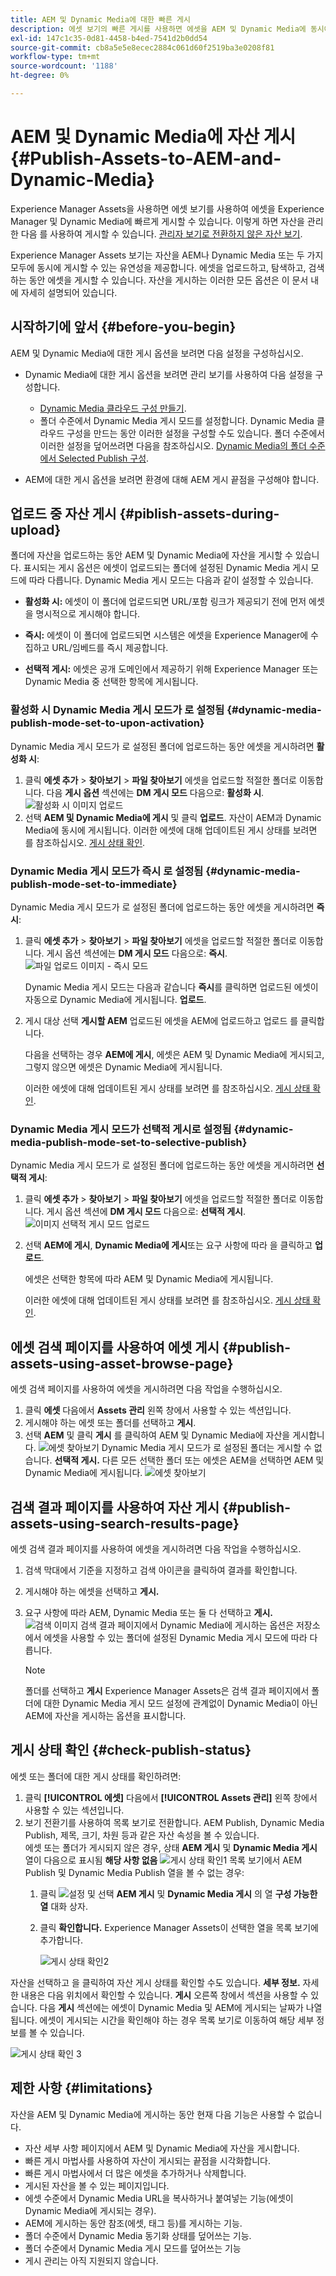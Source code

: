 ```yaml
---
title: AEM 및 Dynamic Media에 대한 빠른 게시
description: 에셋 보기의 빠른 게시를 사용하면 에셋을 AEM 및 Dynamic Media에 동시에 또는 별도로 게시할 수 있습니다. 에셋 및 폴더를 선택하고 Dynamic Media 또는 AEM에 게시하도록 선택할 수 있습니다.
exl-id: 147c1c35-0d81-4458-b4ed-7541d2b0dd54
source-git-commit: cb8a5e5e8ecec2884c061d60f2519ba3e0208f81
workflow-type: tm+mt
source-wordcount: '1188'
ht-degree: 0%

---
```


# AEM 및 Dynamic Media에 자산 게시{#Publish-Assets-to-AEM-and-Dynamic-Media}

Experience Manager Assets을 사용하면 에셋 보기를 사용하여 에셋을 Experience Manager 및 Dynamic Media에 빠르게 게시할 수 있습니다. 이렇게 하면 자산을 관리한 다음 를 사용하여 게시할 수 있습니다. [관리자 보기로 전환하지 않은 자산 보기](/help/assets/overview.md##persona-based-experiences).

Experience Manager Assets 보기는 자산을 AEM나 Dynamic Media 또는 두 가지 모두에 동시에 게시할 수 있는 유연성을 제공합니다. 에셋을 업로드하고, 탐색하고, 검색하는 동안 에셋을 게시할 수 있습니다. 자산을 게시하는 이러한 모든 옵션은 이 문서 내에 자세히 설명되어 있습니다.

## 시작하기에 앞서 {#before-you-begin}

AEM 및 Dynamic Media에 대한 게시 옵션을 보려면 다음 설정을 구성하십시오.

* Dynamic Media에 대한 게시 옵션을 보려면 관리 보기를 사용하여 다음 설정을 구성합니다.

   * [Dynamic Media 클라우드 구성 만들기](/help/assets/dynamic-media/config-dm.md#configuring-dynamic-media-cloud-services).
   * 폴더 수준에서 Dynamic Media 게시 모드를 설정합니다. Dynamic Media 클라우드 구성을 만드는 동안 이러한 설정을 구성할 수도 있습니다. 폴더 수준에서 이러한 설정을 덮어쓰려면 다음을 참조하십시오. [Dynamic Media의 폴더 수준에서 Selected Publish 구성](/help/assets/dynamic-media/selective-publishing.md).

* AEM에 대한 게시 옵션을 보려면 환경에 대해 AEM 게시 끝점을 구성해야 합니다.

## 업로드 중 자산 게시 {#piblish-assets-during-upload}

폴더에 자산을 업로드하는 동안 AEM 및 Dynamic Media에 자산을 게시할 수 있습니다. 표시되는 게시 옵션은 에셋이 업로드되는 폴더에 설정된 Dynamic Media 게시 모드에 따라 다릅니다. Dynamic Media 게시 모드는 다음과 같이 설정할 수 있습니다.

* **활성화 시:** 에셋이 이 폴더에 업로드되면 URL/포함 링크가 제공되기 전에 먼저 에셋을 명시적으로 게시해야 합니다.

* **즉시:** 에셋이 이 폴더에 업로드되면 시스템은 에셋을 Experience Manager에 수집하고 URL/임베드를 즉시 제공합니다.
* **선택적 게시:** 에셋은 공개 도메인에서 제공하기 위해 Experience Manager 또는 Dynamic Media 중 선택한 항목에 게시됩니다.

### 활성화 시 Dynamic Media 게시 모드가 로 설정됨 {#dynamic-media-publish-mode-set-to-upon-activation}

Dynamic Media 게시 모드가 로 설정된 폴더에 업로드하는 동안 에셋을 게시하려면 **활성화 시**:

1. 클릭 **에셋 추가** > **찾아보기** > **파일 찾아보기** 에셋을 업로드할 적절한 폴더로 이동합니다. 다음 **게시 옵션** 섹션에는 **DM 게시 모드** 다음으로: **활성화 시**.
   ![활성화 시 이미지 업로드](/help/assets/assets/upload-uactivation.svg)
2. 선택 **AEM 및 Dynamic Media에 게시** 및 클릭 **업로드**. 자산이 AEM과 Dynamic Media에 동시에 게시됩니다. 이러한 에셋에 대해 업데이트된 게시 상태를 보려면 를 참조하십시오. [게시 상태 확인](#check-publish-status).

### Dynamic Media 게시 모드가 즉시 로 설정됨 {#dynamic-media-publish-mode-set-to-immediate}

Dynamic Media 게시 모드가 로 설정된 폴더에 업로드하는 동안 에셋을 게시하려면 **즉시**:

1. 클릭 **에셋 추가** > **찾아보기** > **파일 찾아보기** 에셋을 업로드할 적절한 폴더로 이동합니다. 게시 옵션 섹션에는 **DM 게시 모드** 다음으로: **즉시**.
   ![파일 업로드 이미지 - 즉시 모드](/help/assets/assets/resized-image-pdf-svg-new.svg)


   Dynamic Media 게시 모드는 다음과 같습니다 **즉시**&#x200B;를 클릭하면 업로드된 에셋이 자동으로 Dynamic Media에 게시됩니다. **업로드**.

2. 게시 대상 선택 **게시할 AEM** 업로드된 에셋을 AEM에 업로드하고 업로드 를 클릭합니다.

   다음을 선택하는 경우 **AEM에 게시**, 에셋은 AEM 및 Dynamic Media에 게시되고, 그렇지 않으면 에셋은 Dynamic Media에 게시됩니다.

   이러한 에셋에 대해 업데이트된 게시 상태를 보려면 를 참조하십시오. [게시 상태 확인](#check-publish-status).

### Dynamic Media 게시 모드가 선택적 게시로 설정됨 {#dynamic-media-publish-mode-set-to-selective-publish}

Dynamic Media 게시 모드가 로 설정된 폴더에 업로드하는 동안 에셋을 게시하려면 **선택적 게시**:

1. 클릭 **에셋 추가** > **찾아보기** > **파일 찾아보기** 에셋을 업로드할 적절한 폴더로 이동합니다. 게시 옵션 섹션에 **DM 게시 모드** 다음으로: **선택적 게시**.
   ![이미지 선택적 게시 모드 업로드](/help/assets/assets/upload-selective.svg)

2. 선택 **AEM에 게시**, **Dynamic Media에 게시**&#x200B;또는 요구 사항에 따라 을 클릭하고 **업로드**.

   에셋은 선택한 항목에 따라 AEM 및 Dynamic Media에 게시됩니다.

   이러한 에셋에 대해 업데이트된 게시 상태를 보려면 를 참조하십시오. [게시 상태 확인](#check-publish-status).

## 에셋 검색 페이지를 사용하여 에셋 게시 {#publish-assets-using-asset-browse-page}

에셋 검색 페이지를 사용하여 에셋을 게시하려면 다음 작업을 수행하십시오.

1. 클릭 **에셋** 다음에서 **Assets 관리** 왼쪽 창에서 사용할 수 있는 섹션입니다.
2. 게시해야 하는 에셋 또는 폴더를 선택하고 **게시**.
3. 선택 **AEM** 및 클릭 **게시** 를 클릭하여 AEM 및 Dynamic Media에 자산을 게시합니다.
   ![에셋 찾아보기](/help/assets/assets/browse-uactivation-immediate.svg)
Dynamic Media 게시 모드가 로 설정된 폴더는 게시할 수 없습니다. **선택적 게시.** 다른 모든 선택한 폴더 또는 에셋은 AEM을 선택하면 AEM 및 Dynamic Media에 게시됩니다.
   ![에셋 찾아보기](/help/assets/assets/browse-selective123.svg)

## 검색 결과 페이지를 사용하여 자산 게시 {#publish-assets-using-search-results-page}

에셋 검색 결과 페이지를 사용하여 에셋을 게시하려면 다음 작업을 수행하십시오.

1. 검색 막대에서 기준을 지정하고 검색 아이콘을 클릭하여 결과를 확인합니다.
2. 게시해야 하는 에셋을 선택하고 **게시.**
3. 요구 사항에 따라 AEM, Dynamic Media 또는 둘 다 선택하고 **게시.**
   ![검색 이미지](/help/assets/assets/search-mode.svg)
검색 결과 페이지에서 Dynamic Media에 게시하는 옵션은 저장소에서 에셋을 사용할 수 있는 폴더에 설정된 Dynamic Media 게시 모드에 따라 다릅니다.

   >[!NOTE]
   >
   >폴더를 선택하고 **게시** Experience Manager Assets은 검색 결과 페이지에서 폴더에 대한 Dynamic Media 게시 모드 설정에 관계없이 Dynamic Media이 아닌 AEM에 자산을 게시하는 옵션을 표시합니다.

## 게시 상태 확인 {#check-publish-status}

에셋 또는 폴더에 대한 게시 상태를 확인하려면:

1. 클릭 **[!UICONTROL 에셋]** 다음에서 **[!UICONTROL Assets 관리]** 왼쪽 창에서 사용할 수 있는 섹션입니다.
2. 보기 전환기를 사용하여 목록 보기로 전환합니다. AEM Publish, Dynamic Media Publish, 제목, 크기, 차원 등과 같은 자산 속성을 볼 수 있습니다.\
   에셋 또는 폴더가 게시되지 않은 경우, 상태 **AEM 게시** 및 **Dynamic Media 게시** 열이 다음으로 표시됨 **해당 사항 없음**
   ![게시 상태 확인1](/help/assets/assets/check-publish-status1.png)
목록 보기에서 AEM Publish 및 Dynamic Media Publish 열을 볼 수 없는 경우:
   1. 클릭 ![설정](/help/assets/assets/settings-icon.svg) 및 선택 **AEM 게시** 및 **Dynamic Media 게시** 의 열 **구성 가능한 열** 대화 상자.
   2. 클릭 **확인합니다.** Experience Manager Assets이 선택한 열을 목록 보기에 추가합니다.

      ![게시 상태 확인2](/help/assets/assets/check-publish-status2.png)

자산을 선택하고 을 클릭하여 자산 게시 상태를 확인할 수도 있습니다. **세부 정보.** 자세한 내용은 다음 위치에서 확인할 수 있습니다. **게시** 오른쪽 창에서 섹션을 사용할 수 있습니다. 다음 **게시** 섹션에는 에셋이 Dynamic Media 및 AEM에 게시되는 날짜가 나열됩니다. 에셋이 게시되는 시간을 확인해야 하는 경우 목록 보기로 이동하여 해당 세부 정보를 볼 수 있습니다.

![게시 상태 확인 3](/help/assets/assets/check-publish-status3.png)

## 제한 사항 {#limitations}

자산을 AEM 및 Dynamic Media에 게시하는 동안 현재 다음 기능은 사용할 수 없습니다.

* 자산 세부 사항 페이지에서 AEM 및 Dynamic Media에 자산을 게시합니다.
* 빠른 게시 마법사를 사용하여 자산이 게시되는 끝점을 시각화합니다.
* 빠른 게시 마법사에서 더 많은 에셋을 추가하거나 삭제합니다.
* 게시된 자산을 볼 수 있는 페이지입니다.
* 에셋 수준에서 Dynamic Media URL을 복사하거나 붙여넣는 기능(에셋이 Dynamic Media에 게시되는 경우).
* AEM에 게시하는 동안 참조(에셋, 태그 등)를 게시하는 기능.
* 폴더 수준에서 Dynamic Media 동기화 상태를 덮어쓰는 기능.
* 폴더 수준에서 Dynamic Media 게시 모드를 덮어쓰는 기능
* 게시 관리는 아직 지원되지 않습니다.
